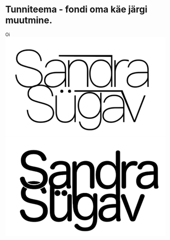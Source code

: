 # Tunniteema - fondi oma käe järgi muutmine.
Oi
![Esimene](images/fontmargiks1.png)
![Teine](images/fontmargiks2.png)
